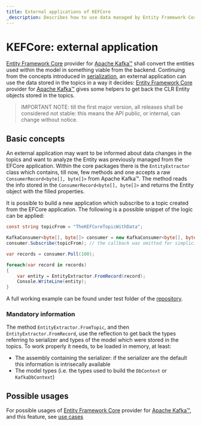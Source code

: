 ```yaml
---
title: External applications of KEFCore
_description: Describes how to use data managed by Entity Framework Core provider for Apache Kafka™ from external applications
---
```


# KEFCore: external application

[Entity Framework Core](https://learn.microsoft.com/it-it/ef/core/) provider for [Apache Kafka™](https://kafka.apache.org/) shall convert the entities used within the model in something viable from the backend.
Continuing from the concepts introduced in [serialization](serialization.md), an external application can use the data stored in the topics in a way it decides: [Entity Framework Core](https://learn.microsoft.com/it-it/ef/core/) provider for [Apache Kafka™](https://kafka.apache.org/) gives some helpers to get back the CLR Entity objects stored in the topics.

> IMPORTANT NOTE: till the first major version, all releases shall be considered not stable: this means the API public, or internal, can change without notice.

## Basic concepts

An external application may want to be informed about data changes in the topics and want to analyze the Entity was previously managed from the EFCore application.
Within the core packages there is the `EntityExtractor` class which contains, till now, few methods and one accepts a raw `ConsumerRecord<byte[], byte[]>` from Apache Kafka™.
The method reads the info stored in the `ConsumerRecord<byte[], byte[]>` and returns the Entity object with the filled properties.

It is possible to build a new application which subscribe to a topic created from the EFCore application.
The following is a possible snippet of the logic can be applied:

```c#
const string topicFrom = "TheKEFCoreTopicWithData";

KafkaConsumer<byte[], byte[]> consumer = new KafkaConsumer<byte[], byte[]>();
consumer.Subscribe(topicFrom); // the callback was omitted for simplicity

var records = consumer.Poll(100);

foreach(var record in records)
{
	var entity = EntityExtractor.FromRecord(record);
	Console.WriteLine(entity);
}
```

A full working example can be found under test folder of the [repository](https://github.com/masesgroup/KEFCore).

### Mandatory information

The method `EntityExtractor.FromTopic`, and then `EntityExtractor.FromRecord`, use the reflection to get back the types referring to serializer and types of the model which were stored in the topics.
To work properly it needs, to be loaded in memory, at least:
- The assembly containing the serializer: if the serializer are the default this information is intrisecally available
- The model types (i.e. the types used to build the `DbContext` or `KafkaDbContext`)

## Possible usages

For possible usages of [Entity Framework Core](https://learn.microsoft.com/it-it/ef/core/) provider for [Apache Kafka™](https://kafka.apache.org/), and this feature, see [use cases](usecases.md)

